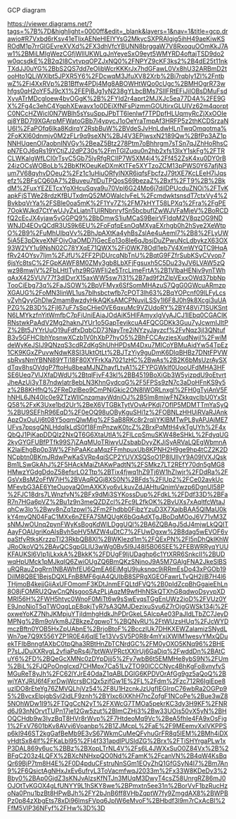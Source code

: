 GCP diagram

https://viewer.diagrams.net/?tags=%7B%7D&highlight=0000ff&edit=_blank&layers=1&nav=1&title=gcp.drawio#R7Vxbd6rKsv41eTljxAENeHlEIYYsG2MkycSXPRAIgig5ihH49aeKiwKSROdM1p7rrGlGEvreXVXd%2FX3dhVfcYBUNN8brggaW7V8RxoquOOmKkJ7Aw1%2BMiLMIgWezCGfjWllUKWLqJnYeyeSxO9eyt5WMYRD4oftajTSD9do2w0qcsdkE%2B2q2l8CvtvpqOPZJxNQ0%2FNPYZ9cKF3ks2%2B4dE25t11nkTXdJJ0uYG%2BbS2QS7dd7eOljbWcrKKKrJx7hdGFawL0Vx8hU32ARBmD2tooHto1QLiWXlbt5JPXR5Y6%2FDcwqM3JfuXV82Xrb%2Bi7rqbIy1Zl%2FntbwZ%2Fi4XxRVp%2B1Bffw4PDj4Mg8ABOWHtWQo0cUgc%2BMHOgrR73whfgs0qH2oYF5J9cX1%2FEPjBJg1yN238gYLbcBMs7SIlFRtEFiJiIOBsDMuFsdXyvATrMDcgloew4bvOGgK%2B%2FYId2r4aprt2MJXJc5ea77D4A%2FE9GX%2Fg4c3ehC4YgphXEwavx1o0DEjXfNFsPizmmGOUtirxGLUIVz62m4qorptC0NCcHZWicl0N7WBlh5sYsuSppJPbTT6lenlwf7TPDpfHLUqmyRcZjXxOOIeqj8YBD7l9XGArpMFWatoGBb7i4ypycJ1oOeYraTmpAf3HRFP5z2thKCDSrzaNU6l%2FaPOfq6Ika8KdirqY2RsbBuW%2BVdeSJvHnLdwHLnTwqOmqotma%2FoKXl60dnmjv0M2zFLr9q9seXN%2BJ4V3EPjwsxN2189Qw%2BfPp3AZ1pNNHUqenOl7aobnINVGy%2BeaZ5Btz278Ptm7oBhhrgm7sTSn7qJZhHoRhsCpN7EOJ6qRs19YCtjZJ2dPZ30s%2FmTGlZuqu0n2hb2xfs13lxY1skFg%2FTRCLWKaIgWfLCI0rTsyC5Gb75lyRfgRCIIP7W5XM4j4%2Ff452ZsK4xu0DY0rB24izOCsWOBoLb%2BbKfKOeuKeDXmKtTFe5XYTzoZCM13pPWS0Y67afjN3um7V68qyhvDOeu2%2Fz1c1uHiuORfylNXR6iqfsFbcfzJ79tXE7KcLEeH7iJqsefz%2BFsCQ60A7%2Buveu7tlDuTPQosS69bezaZ%2Bxf%2FT9%2B%2BkdM%2FuxYEZETcxYgXHcuSqva9u70Vpl6G24Mp6j7dilDPUcduZNOi%2FTvKapkFjSTWe28rdzKfBUTxdmQ52MOWalcIvFeL%2FcmdwktsnsdT7ctxVy4%2BvkbqVrYa%2FSBle0oa5mK%2F1Yv7Z%2FM7kHYT58LPXq%2Fra%2FgPE7OokWJkd7CtYwUJyZxLiatnTUlRNbnryfSn5bcbuflZwWJVFaMjeV%2BoRCDfQ2cEcJX4yjaw5vGGPQ9%2BbDmwS1iuMCaS9BeirVFIdqM2V8qzOG9NDWNJD4EOvQCdR3US9k6EU%2FoFqfqEsnOqMXyaEXrhgb0h2hSye2XeWtpO%2B9%2FuMhUIbqVv%2BhJpAXtKa4yhBsZslAe4uAeml7%2B8%2FLyUW5iA5E3pDkveXNFOjvOaOMD7IGecEo13o8le6qJbsjDuZPwuNcLdbykzX63OX93W2VY1u9NsN02C78YXqE71QWX%2Fi0WK78Odl1eb7V4XmWYQTC9HqAfRv24OYsv7Ijm%2FJfU%2FF2PjDUrcqNbTnU%2BqtG9FZfrSubKSyCVvop76jsYc8tsC%2FGpKAWF8M0ZMy3gb8LbXFjFgsuxh5C5Du23yJV6LVAW5zQwz98mwjV%2FbLHtITyhz9RGWFIi2e5TrcLimeFrtA%2B1VlbaHENiv9ynTWhqAxX425VUV77f3dIDvrX15axWW5sw7I31%2B7ad9f2tZlpVExxOWd37bbNpTooCiEbg73q%2FaJSOW%2BpVFMyx6SfSomMHAzuS7QgG0GWcuARmzpXGAUG%2FoMN3linWL1us7blhsbctwfb7cPOT3lh63%2BqYOPcnf09lLFyLcsvZyhQyyGhDlw2mam8wzdyHkAQKsAMCPNuviLSSy1I6F8J0h9k8Xcgi3uUAPZG%2B3D%2FjI67uF7sSpCHie0VE6qxuMc9VZUdoRY%2BY48Vi71SUKSntN6LMYkzfnYitWmfbC7pFiUniEAiaJOdAiK5HIFAmyxIgVyAJCJ1IEbq0CGACIKRNstwkPaAdV2Mg2haknJYUr1o5GapTevikcuA4FQCGDKk3Guu7yJcwmIJItPZ%2Bt5JYYrUuO19uFdfxDqbCD73NayTre2iNYzyJayzcf%2FvNqz3jl3QNtufB3v5GFHCIbhYpsnwXCzb1V0hXbP7hyO5%2BhFCCAvzjesXudNwjl%2FwiMdeWyKeJSIJ9QNzqS3cdRZdKgShUhHPDsM4Dxu7MICoYBMuAidYw54TpEz1CK9KGxZPuvwNdwK8SI3UktOtLt%2BJTzYiy9guDmK6DIqBHBz7DNtFPVWsbRvsNmYBNN89YTi18F80XYFrkXa7021zHC%2BwAs%2B2K6bMsUzrAySXdTqv8hsOVdgP7ftoHu8beaMJNZhayfLtyA1%2FYPGWkIf0UooUFdMHA3HFSE6Ueq7VlJXfaDWdU%2BtqlFjvF43kl%2BB4519BoXiGb3W5yizpdU9oEtvrtJheAzUi3yT87ndwIatr8ebLN3KhnGydcqG%2F5FPSs9zN7c3aDoHFnKS9y5z%2B8KHfhQ%2FReDzlBeo9CmPNjGkic2ON8lWORLnxgI%2FH0gTyiAnV5FhNHL6JN40lc0e9ZTzWllCnzqmayWdniOJ%2B5Im8miwFNZkkqvcIbU0YxStQ58%2FxK3Uxe1bd2Ur%2BeX6VTGBkTytVOvArPKdj7OfIP5MDMTTmYaSyQ%2BU9SEFhR96EqD%2F0eOQ98uOByKguSHi1z%2FOBNLzHHUiRVaRJAnkApzOxOuUj6t08Y5oqmQlwMig%2FSaB8RKc8r2rqliYKlBMTwPL8yAPJAjME7UFvs7ppsgQNLHdqIkLdS0f18FmPnzwK0tcZ%2BrxPqMtH4ykTgUYh%2F4xQbQJ1PjKapDDQlz2NxQT6G6XtaUtIA%2FlLcpSmuSKW48eSHkL%2FdyqUG2kyGYGFUBfPTfk99S7jZAqMUoTRiwyUZsbabDvyZKJiSyARVaLQEgWbmnAK2laiEhgBp0p3W%2FhPaAKcaMqzFFmhpuxUb8KPNH2H9ge9hp4tCZ2K2DNCpbtn0BKmJRdwPwKaSVRp4qiSCP2YUVXSQSoO1P8IUllyY9A09IVXJQskBm1LSwGkAhJ%2F5HAckMaiZtAKwPadtN%2FSMkz7LT2REfY70dn5gMG8HMwzYGdgDdoZ58efsrLO2Ttp%2BTix4fjwq1hZ9Tj6W1hZIwjr%2FDdRa%2FGsVxBsM2oFfW7iH%2BVAqRQGj8XS0N%2BFds%2FlUp2%2FCe02avkUcMFevbG3AE6YteOuoyaQ0mAXKXyo6vLkuvZdJAHtuQnimVwzp6DgnUl58P%2FJC18drs7LWnzfvN%2BFx9dMi3SYKossDup%2FdkL%2FDdf33D%2BFaR7n7HGa6pVZ%2Bu1z9n3meQZDZcl%2Fc9L2fkOK%2BvUXs7xAqltfcWtaJqhCw3lo%2Bwv8nZq1zpwI%2Fm2Fhdbb0FibzYzuD3X7XajbBAA5QlMaU0kkY4myQN04FaC1MXx6nZEFA7SMQUgK6bGqAdXTgJBoDqMOoJ6V71vM3ZsNMJwOUnq2pynFWyKsBogKdWlLDggUQl%2BA6ZQBAgJ5dJ4mjwLkQQITAayFOAUgriKoAIsBvh5pHV5MZW4uDtC7%2FUwDgxw%2B8dag5wEVOF6vpaStfyRtksKrzzpTI23RkbQB8Xl%2BWKlezd1m%2FQExPN%2Fl5nDhQklKhWJRoOkoVQ%2BAvQCSgpGLIU3wWg0Bv5I9J48I5B06SEE%2FEBWRRyqYUUKFAUKSl6VIp1jLkxkA%2BkkK%2FDUgF9IjUDaghp6c1YtXRR6SnkcII%2BUDwqHpUMck1pMJkqIQ6ZwiOUgZQ6BmQKzSNjnoJ9A5M7GAlgFNA2JkeSlBSuRQRauZpgRrn1NBAWhfEU6QmEA6EjMgU9juksnqc9iRRmEsDo43xPGOb19DiIM8QBE1BejsDQXLFnB8MF6giA4QUIbB8SPRgXGEOFawrLTvQH2jlB7H4l6THjmoB4kejjGijAxUFOmomF3KDtJnmEFQLtdFVQ%2B0pIdZcpBhGgaieEhLn8O8jFOMRU2QwCnQNsgooSAzPLjAqzM9wfHhNSkQTXhG8qdwoDsyvpXDMRI56H%2FWH5htyc0WnoF0MiTt6w9sSwEyqsTGgEnUWz2ioD%2FVUz0YE9JnoNioT5qTWOqgLpE8qkjTyR7sA3QMJDezjxuSyu6Z7rOjgGWSk134j%2FoxweYoKZ7NhJKMpjuYTjIdmhgHdkJhPDrGkeL5AlcpAe03PaJIdLTbZC7JeyDMPNg%2Bm9oVkm8JZBkzeZgpwoT%2BQNvRU%2FtWUzsHUq%2FJcWYDmczBftn0YOB5HxZpUAbnE%2BrjoBtoF%2BcczlUk7DHKXEWZalamizSNydLWn7qe7Q9X556YZP1R0E4j6qlETe13VvSV5P0R8r4mYxjXWIM1wesvYMxQDuekTFIbBnngfAXbC0tpQha3RBtHnZbTCNrdGC%2FM0yOXO5KNq96%2BHEP7sLJDuXXRvgL2vfiaPpRs4j7btWAVPRctXXIrUj6GaDiq%2FwddDn%2BAtCuY6%2FD%2BQeGcXMNc0zDYpDjjj5%2Fy7wbB6t5EMMHe8ybS9N%2FUm%2BiL%2FJQPoOngIcxd7CHMpx7Ca51LvZTO90ICCCNyc4BhKgFo8vnyfvSMGuReT8yJh%2FC62lYJrE4OdaZ1qABLDGlG6KPDVOrAfGg9gz5aQoQ%2BwjYAYJRU6f4FxrDwjWcrsBCIQx5zjfGw1E%2FL%2Fdm%2Fzc712R6IgiEpe8uzlDO8rEteYg76ZMVQLhjVz54%2F8U1HzcnkJzUgfIEGIrpC76wbRa2OGPp95%2BvcxElpjgbSvl2idLF9znh%2BYIxc6iXKhH7ncZofgF1NCoPe%2Bue3wZ85NOhWDw1I9%2FTQgCcN2yT%2FXWcG7TMOa5pekrKC3dy3H9KF%2FNRd6J93nNOrvtTUPn17je12Gw5zut%2BlmCZHj3%2Bw33UOis50vX5yN%2BHOQCHdb9w3IyzBqT8HVr8rWvp%2F7HtdeoMq9Vc%2BeA5fhIe4FA9xOsFjg1%2FxV7601bKv8AVvi6Voanbp%2B1ZJMcpL%2FaE%2F9MEemvXxlVKPPSp6kI946ST2kgGafBeMb9E3vS67WkmCuMeQFvhuGrFR8q5IEM%2BMh4iDXvHdtSx84lf%2FKaLbl95%2FI4f331apdlPUSldZG%2Brx%2FTiSHYrgaPLw1xP3DAL869y6uc%2BBz%2BXopLTrNL4V%2Fs6L4JWXxSuO0Z84Vx%2B%2BFqC203z4LQFX%2BXcNNHxpQO0Nd%2FamK%2FcanVN%2B4qW4KsBqQr69BjP7tm8H4E%2F0D4pduCFstruNnSGm1EOyZhQ1GfGSyN4I7%2Bm7An9%2F6QsictAgNHxJxEv6ufryL3ToVacmfwqJ2033m%2Fx33W8KDeDv3%2Bby0%2BAp0GjdZ3sKNJvAlzsKfNTJn3MUqM3DwyT4csZ58UnrgRZ86mJ0OJOtTvKGOX4gLfUNYY9L1hSKY8we%2BPmxtn5ee31n%2BorVvF1bzRucHzoNa0Pnu1bzBt8HPwBJh%2FY2bJnB6ff8VHbZqptW7fy9ZmgdAX8%2BWPBPz0p84zXbgEts78xDi96lmsFVpq6JplW6eMvoF%2BHbdf3l9m7rCxAcBI%2FfM5VlP36NFyf%2FHw%3D%3D
